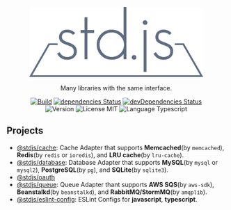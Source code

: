 <p align="center">
  <img src="./logo.png" alt="stdjs" width="400" />
</p>

<p align="center">Many libraries with the same interface.</p>

<p align="center">
  <a href="https://travis-ci.org/wan2land/stdjs"><img alt="Build" src="https://img.shields.io/travis/wan2land/stdjs.svg?style=flat-square" /></a>
  <a href="https://david-dm.org/wan2land/stdjs"><img alt="dependencies Status" src="https://img.shields.io/david/wan2land/stdjs.svg?style=flat-square" /></a>
  <a href="https://david-dm.org/wan2land/stdjs?type=dev"><img alt="devDependencies Status" src="https://img.shields.io/david/dev/wan2land/stdjs.svg?style=flat-square" /></a>
  <br />
  <img alt="Version" src="https://img.shields.io/badge/dynamic/json?style=flat-square&color=fe7d37&label=version&query=%24.version&url=https%3A%2F%2Fraw.githubusercontent.com%2Fwan2land%2Fstdjs%2Fmaster%2Flerna.json" />
  <img alt="License MIT" src="https://img.shields.io/badge/license-MIT-97ca00.svg?style=flat-square" />
  <img alt="Language Typescript" src="https://img.shields.io/badge/language-Typescript-007acc.svg?style=flat-square" />
</p>


## Projects

- [@stdjs/cache](./packages/cache): Cache Adapter that supports **Memcached**(by `memcached`), **Redis**(by `redis` or `ioredis`), and **LRU cache**(by `lru-cache`).
- [@stdjs/database](./packages/database): Database Adapter that supports **MySQL**(by `mysql` or `mysql2`), **PostgreSQL**(by `pg`), and **SQLite**(by `sqlite3`).
- [@stdjs/oauth](./packages/oauth)
- [@stdjs/queue](./packages/queue): Queue Adapter thant supports **AWS SQS**(by `aws-sdk`), **Beanstalkd**(by `beanstalkd`), and **RabbitMQ/StormMQ**(by `amqplib`).
- [@stdjs/eslint-config](./packages/eslint-config): ESLint Configs for **javascript**, **typescript**.
